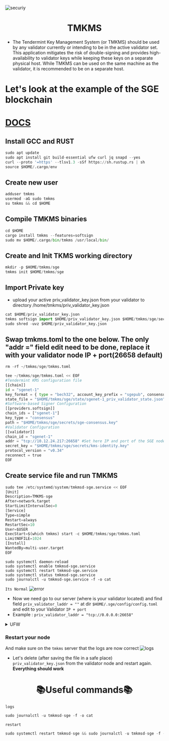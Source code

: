 ![securiy](https://github.com/obajay/TMKMS/assets/44331529/adeec44c-45e0-4072-8ce4-e74d2aa183a8)

<h1 align="center"> TMKMS</h1>

- The Tendermint Key Management System (or TMKMS) should be used by any validator currently or intending to be in the active validator set. This application mitigates the risk of double-signing and provides high-availability to validator keys while keeping these keys on a separate physical host. While TMKMS can be used on the same machine as the validator, it is recommended to be on a separate host.

# Let's look at the example of the SGE blockchain
[DOCS](https://docs.osmosis.zone/osmosis-core/keys/tmkms/)
=

## Install GCC and RUST
```python
sudo apt update
sudo apt install git build-essential ufw curl jq snapd --yes
curl --proto '=https' --tlsv1.3 -sSf https://sh.rustup.rs | sh
source $HOME/.cargo/env
```

## Create new user
```python
adduser tmkms
usermod -aG sudo tmkms
su tmkms && cd $HOME
```

## Compile TMKMS binaries
```python
cd $HOME
cargo install tmkms --features=softsign
sudo mv $HOME/.cargo/bin/tmkms /usr/local/bin/
```

## Create and Init TKMS working directory
```python
mkdir -p $HOME/tmkms/sge
tmkms init $HOME/tmkms/sge
```

## Import Private key
- upload your active priv_validator_key.json from your validator to directory /home/tmkms/priv_validator_key.json
```python
cat $HOME/priv_validator_key.json
tmkms softsign import $HOME/priv_validator_key.json $HOME/tmkms/sge/secrets/sge-consensus.key
sudo shred -uvz $HOME/priv_validator_key.json
```
## Swap tmkms.toml to the one below. The only "addr =" field edit need to be done, replace it with your validator node IP + port(26658 default)

```python
rm -rf ~/tmkms/sge/tmkms.toml

tee ~/tmkms/sge/tmkms.toml << EOF
#Tendermint KMS configuration file
[[chain]]
id = "sgenet-1"
key_format = { type = "bech32", account_key_prefix = "sgepub", consensus_key_prefix = "sgevalcons" }
state_file = "$HOME/tmkms/sge/state/sgenet-1_priv_validator_state.json"
#Software-based Signer Configuration
[[providers.softsign]]
chain_ids = ["sgenet-1"]
key_type = "consensus"
path = "$HOME/tmkms/sge/secrets/sge-consensus.key"
#Validator Configuration
[[validator]]
chain_id = "sgenet-1"
addr = "tcp://10.12.24.217:26658" #Set here IP and port of the SGE node you will be using for signing blocks (port can be custom)   
secret_key = "$HOME/tmkms/sge/secrets/kms-identity.key"
protocol_version = "v0.34"
reconnect = true
EOF
```

## Create service file and run TMKMS
```python
sudo tee /etc/systemd/system/tmkmsd-sge.service << EOF
[Unit]
Description=TMKMS-sge
After=network.target
StartLimitIntervalSec=0
[Service]
Type=simple
Restart=always
RestartSec=10
User=$USER
ExecStart=$(which tmkms) start -c $HOME/tmkms/sge/tmkms.toml
LimitNOFILE=1024
[Install]
WantedBy=multi-user.target
EOF
```
```pytohn
sudo systemctl daemon-reload
sudo systemctl enable tmkmsd-sge.service
sudo systemctl restart tmkmsd-sge.service
sudo systemctl status tmkmsd-sge.service
sudo journalctl -u tmkmsd-sge.service -f -o cat
```

`Its Normal`
![error](https://github.com/obajay/TMKMS/assets/44331529/03292c8c-5929-41dd-949b-c32a30cfe122)


- Now we need  go to our server (where is your validator located) and find field `priv_validator_laddr = ""` at dir `$HOME/.sge/config/config.toml` and edit to your Validator `IP + port`
- Example : `priv_validator_laddr = "tcp://0.0.0.0:26658"`

<details>
<summary>UFW</summary>
  
- Make sure your firewall open only for KMS server IP to allow connect to port 26658 (or any custom port u set)
```python
apt install ufw
ufw allow 22
ufw allow 80
ufw allow 443
ufw deny 26658 #deny access to this port
ufw allow from 55.19.14.470 #We allow access to our TMKMS server (specify your IP)
ufw enable
ufw status
```
</details>


### Restart your node
And make sure on the `tmkms` server that the logs are now correct
![logs](https://github.com/obajay/TMKMS/assets/44331529/7ff16c90-5d01-4c4a-a2ef-4e558c939042)

- Let's delete (after saving the file in a safe place) `priv_validator_key.json` from the validator node and restart again. **Everything should work**

<h1 align="center"> 📚Useful commands📚 </h1>

`logs`
```python
sudo journalctl -u tmkmsd-sge -f -o cat
```
`restart`
```python
sudo systemctl restart tmkmsd-sge && sudo journalctl -u tmkmsd-sge -f -o cat
```
